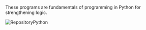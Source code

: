These programs are fundamentals of programming in Python for strengthening logic.

![RepositoryPython](https://github.com/user-attachments/assets/15d9c7d2-7916-49e8-b1c2-4266d63284e7)
